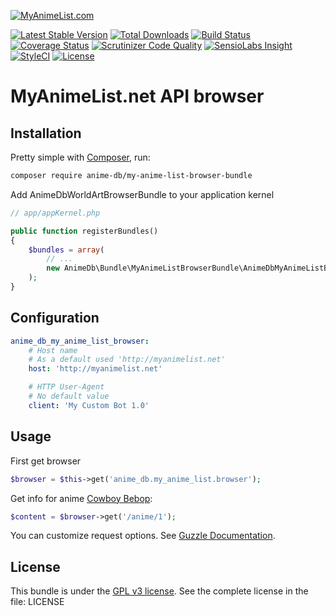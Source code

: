 [![MyAnimeList.com](https://myanimelist.cdn-dena.com/images/mal-logo-xsmall.png)](https://myanimelist.com)

[![Latest Stable Version](https://img.shields.io/packagist/v/anime-db/my-anime-list-browser-bundle.svg?maxAge=3600&label=stable)](https://packagist.org/packages/anime-db/my-anime-list-browser-bundle)
[![Total Downloads](https://img.shields.io/packagist/dt/anime-db/my-anime-list-browser-bundle.svg?maxAge=3600)](https://packagist.org/packages/anime-db/my-anime-list-browser-bundle)
[![Build Status](https://img.shields.io/travis/anime-db/my-anime-list-browser-bundle.svg?maxAge=3600)](https://travis-ci.org/anime-db/my-anime-list-browser-bundle)
[![Coverage Status](https://img.shields.io/coveralls/anime-db/my-anime-list-browser-bundle.svg?maxAge=3600)](https://coveralls.io/github/anime-db/my-anime-list-browser-bundle?branch=master)
[![Scrutinizer Code Quality](https://img.shields.io/scrutinizer/g/anime-db/my-anime-list-browser-bundle.svg?maxAge=3600)](https://scrutinizer-ci.com/g/anime-db/my-anime-list-browser-bundle/?branch=master)
[![SensioLabs Insight](https://img.shields.io/sensiolabs/i/199d5653-9372-48d2-8da7-d62aaa1d2ea8.svg?maxAge=3600&label=SLInsight)](https://insight.sensiolabs.com/projects/199d5653-9372-48d2-8da7-d62aaa1d2ea8)
[![StyleCI](https://styleci.io/repos/97733243/shield?branch=master)](https://styleci.io/repos/97733243)
[![License](https://img.shields.io/packagist/l/anime-db/my-anime-list-browser-bundle.svg?maxAge=3600)](https://github.com/anime-db/my-anime-list-browser-bundle)

MyAnimeList.net API browser
===========================

Installation
------------

Pretty simple with [Composer](http://packagist.org), run:

```sh
composer require anime-db/my-anime-list-browser-bundle
```

Add AnimeDbWorldArtBrowserBundle to your application kernel

```php
// app/appKernel.php

public function registerBundles()
{
    $bundles = array(
        // ...
        new AnimeDb\Bundle\MyAnimeListBrowserBundle\AnimeDbMyAnimeListBrowserBundle(),
    );
}
```

Configuration
-------------

```yml
anime_db_my_anime_list_browser:
    # Host name
    # As a default used 'http://myanimelist.net'
    host: 'http://myanimelist.net'

    # HTTP User-Agent
    # No default value
    client: 'My Custom Bot 1.0'
```

Usage
-----

First get browser

```php
$browser = $this->get('anime_db.my_anime_list.browser');
```

Get info for anime [Cowboy Bebop](https://myanimelist.net/anime/1/Cowboy_Bebop):

```php
$content = $browser->get('/anime/1');
```

You can customize request options. See [Guzzle Documentation](http://docs.guzzlephp.org/en/stable/request-options.html).

License
-------

This bundle is under the [GPL v3 license](http://opensource.org/licenses/GPL-3.0).
See the complete license in the file: LICENSE
